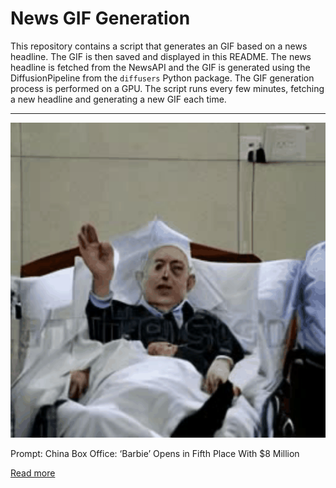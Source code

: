 # News GIF Generation
This repository contains a script that generates an GIF based on a news headline. The GIF is then saved and displayed in this README.
The news headline is fetched from the NewsAPI and the GIF is generated using the DiffusionPipeline from the `diffusers` Python package. The GIF generation process is performed on a GPU.
The script runs every few minutes, fetching a new headline and generating a new GIF each time.

---

![Generated GIF](output.gif?raw=true&v=1690265521)

Prompt: China Box Office: ‘Barbie’ Opens in Fifth Place With $8 Million

[Read more](https://variety.com/2023/film/global/china-box-office-barbie-opens-fifth-1235678092/)